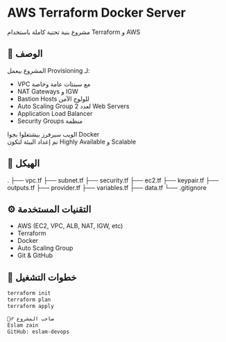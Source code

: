 # AWS Terraform Docker Server

مشروع بنية تحتية كاملة باستخدام Terraform و AWS

## 📌 الوصف

المشروع بيعمل Provisioning لـ:
- VPC مع سبنتات عامة وخاصة
- NAT Gateways و IGW
- Bastion Hosts للولوج الآمن
- Auto Scaling Group لعدد 2 Web Servers
- Application Load Balancer
- Security Groups منظمة

الويب سيرفرز بيشتغلوا بجوا Docker  
تم إعداد البيئة لتكون Highly Available و Scalable

## 📁 الهيكل

.
├── vpc.tf
├── subnet.tf
├── security.tf
├── ec2.tf
├── keypair.tf
├── outputs.tf
├── provider.tf
├── variables.tf
├── data.tf
└── .gitignore


## ⚙️ التقنيات المستخدمة

- AWS (EC2, VPC, ALB, NAT, IGW, etc)
- Terraform
- Docker
- Auto Scaling Group
- Git & GitHub

## 🚀 خطوات التشغيل

```bash
terraform init
terraform plan
terraform apply

🙋‍♂️ صاحب المشروع
Eslam zain
GitHub: eslam-devops
